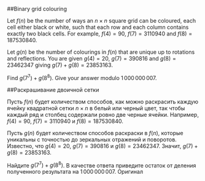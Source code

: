 ##Binary grid colouring


Let $f(n)$ be the number of ways an $n\times n$ square grid can be coloured, each cell either black or white, such that each row and each column contains exactly two black cells.
For example, $f(4)=90$, $f(7) = 3110940$ and $f(8) = 187530840$.


Let $g(n)$ be the number of colourings in $f(n)$ that are unique up to rotations and reflections.
You are given $g(4)=20$, $g(7) = 390816$ and $g(8) = 23462347$ giving $g(7)+g(8) = 23853163$.


Find $g(7^7) + g(8^8)$. Give your answer modulo $1\,000\,000\,007$.

##Раскрашивание двоичной сетки


Пусть $f(n)$ будет количеством способов, как можно раскрасить каждую ячейку квадратной сетки $n\times n$ в белый или черный цвет, так чтобы каждый ряд и столбец содержали ровно две черные ячейки.
Например, $f(4)=90$, $f(7) = 3110940$ и $f(8) = 187530840$.


Пусть $g(n)$ будет количеством способов раскраски в $f(n)$, которые уникальны с точностью до зеркальных отражений и поворотов.
Известно, что $g(4)=20$, $g(7) = 390816$ и $g(8) = 23462347$. Значит, $g(7)+g(8) = 23853163$.


Найдите $g(7^7) + g(8^8)$. В качестве ответа приведите остаток от деления полученного результата на $1\,000\,000\,007$.
 Оригинал
